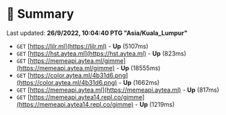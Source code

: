 # 📖 Summary
Last updated: **26/9/2022, 10:04:40 PTG "Asia/Kuala_Lumpur"**

- `GET` [https://lilr.ml](https://lilr.ml) - **Up** (5107ms)
- `GET` [https://hst.aytea.ml](https://hst.aytea.ml) - **Up** (823ms)
- `GET` [https://memeapi.aytea.ml/gimme](https://memeapi.aytea.ml/gimme) - **Up** (18555ms)
- `GET` [https://color.aytea.ml/4b31d6.png](https://color.aytea.ml/4b31d6.png) - **Up** (1662ms)
- `GET` [https://memeapi.aytea.ml](https://memeapi.aytea.ml) - **Up** (817ms)
- `GET` [https://memeapi.aytea14.repl.co/gimme](https://memeapi.aytea14.repl.co/gimme) - **Up** (1219ms)
